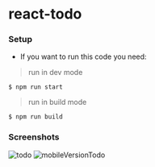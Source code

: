 # react-todo
### Setup

- If you want to run this code you need:

> run in dev mode

```shell
$ npm run start
```

> run in build mode

```shell
$ npm run build 
```
### Screenshots

![todo](https://user-images.githubusercontent.com/49094138/92328487-01e5b700-f016-11ea-8d87-e37c4e51b705.PNG)
![mobileVersionTodo](https://user-images.githubusercontent.com/49094138/92328460-d662cc80-f015-11ea-9cc7-48574286befa.PNG)
